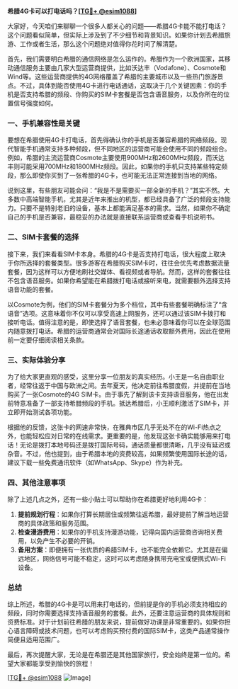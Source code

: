 **希腊4G卡可以打电话吗？[[TG💪+ @esim1088](https://t.me/s/esim1088)]**

大家好，今天咱们来聊聊一个很多人都关心的问题——希腊4G卡能不能打电话？这个问题看似简单，但实际上涉及到了不少细节和背景知识。如果你计划去希腊旅游、工作或者生活，那么这个问题绝对值得你花时间了解清楚。

首先，我们需要明白希腊的通信网络是怎么运作的。希腊作为一个欧洲国家，其移动通信服务主要由几家大型运营商提供，比如沃达丰（Vodafone）、Cosmote和Wind等。这些运营商提供的4G网络覆盖了希腊的主要城市以及一些热门旅游景点。不过，具体到能否使用4G卡进行电话通话，这取决于几个关键因素：你的手机是否支持希腊的频段、你购买的SIM卡套餐是否包含语音服务，以及你所在的位置信号强度如何。

### 一、手机兼容性是关键

要想在希腊使用4G卡打电话，首先得确认你的手机是否兼容希腊的网络频段。现代智能手机通常支持多种频段，但不同地区的运营商可能会使用不同的频段组合。例如，希腊的主流运营商Cosmote主要使用900MHz和2600MHz频段，而沃达丰则可能采用700MHz和1800MHz频段。因此，如果你的手机只支持某些特定频段，那么即使你买到了一张希腊的4G卡，也可能无法正常连接到当地的网络。

说到这里，有些朋友可能会问：“我是不是需要买一部全新的手机？”其实不然。大多数中高端智能手机，尤其是近年来推出的机型，都已经具备了广泛的频段支持能力。只要不是特别老旧的设备，基本上都能满足基本的需求。当然，如果你不确定自己的手机是否兼容，最稳妥的办法就是直接联系运营商或查看手机说明书。

### 二、SIM卡套餐的选择

接下来，我们来看看SIM卡本身。希腊的4G卡是否支持打电话，很大程度上取决于你所选择的套餐类型。很多游客在希腊购买SIM卡时，往往会优先考虑数据流量套餐，因为这样可以方便地刷社交媒体、看视频或者导航。然而，这样的套餐往往不包含语音服务。如果你希望能在希腊拨打电话或接听来电，就需要额外选择支持语音功能的套餐。

以Cosmote为例，他们的SIM卡套餐分为多个档位，其中有些套餐明确标注了“含语音”选项。这意味着你不仅可以享受高速上网服务，还可以通过该SIM卡拨打和接听电话。值得注意的是，即使选择了语音套餐，也未必意味着你可以在全球范围内随意拨打电话。希腊的运营商通常会对国际长途通话收取额外费用，因此在使用前一定要仔细阅读相关条款。

### 三、实际体验分享

为了给大家更直观的感受，这里分享一位朋友的真实经历。小王是一名自由职业者，经常往返于中国与欧洲之间。去年夏天，他决定前往希腊度假，并提前在当地购买了一张Cosmote的4G SIM卡。由于事先了解到该卡支持语音服务，他在出发前特意准备了一部支持希腊频段的手机。抵达希腊后，小王顺利激活了SIM卡，并立即开始测试各项功能。

根据他的反馈，这张卡的网速非常快，在雅典市区几乎无处不在的Wi-Fi热点之外，也能轻松应对日常的在线需求。更重要的是，他发现这张卡确实能够用来打电话！无论是拨打本地号码还是拨打国际号码，通话质量都很清晰，几乎没有延迟或杂音。不过，他也提到，由于希腊本地的资费较高，如果频繁使用国际长途的话，建议下载一些免费通讯软件（如WhatsApp、Skype）作为补充。

### 四、其他注意事项

除了上述几点之外，还有一些小贴士可以帮助你在希腊更好地利用4G卡：

1. **提前规划行程**：如果你打算长期居住或频繁往返希腊，最好提前了解当地运营商的具体政策和服务范围。
2. **检查漫游费用**：如果你的手机支持漫游功能，记得向国内运营商咨询相关费用，以免产生不必要的开销。
3. **备用方案**：即便拥有一张优质的希腊SIM卡，也不能完全依赖它。尤其是在偏远地区，网络信号可能不稳定，这时可以考虑随身携带充电宝或便携式Wi-Fi设备。

### 总结

综上所述，希腊的4G卡是可以用来打电话的，但前提是你的手机必须支持相应的频段，同时你需要选择支持语音服务的套餐。此外，还要注意运营商的具体规则和资费标准。对于计划前往希腊的朋友来说，提前做好功课是非常重要的。如果你担心语言障碍或技术问题，也可以考虑购买预付费的国际SIM卡，这类产品通常操作简便且适用范围广。

最后，再次提醒大家，无论是在希腊还是其他国家旅行，安全始终是第一位的。希望大家都能享受到愉快的旅程！

[[TG💪+ @esim1088](https://t.me/s/esim1088) ![Image](https://i.postimg.cc/4NQfJmqS/Snipaste-2025-05-13-00-14-12.png)]